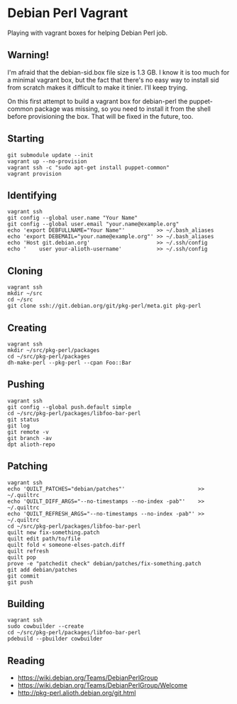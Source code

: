 Debian Perl Vagrant
===================

Playing with vagrant boxes for helping Debian Perl job.

Warning!
--------

I'm afraid that the debian-sid.box file size is 1.3 GB. I know it
is too much for a minimal vagrant box, but the fact that there's
no easy way to install sid from scratch makes it difficult to
make it tinier. I'll keep trying.

On this first attempt to build a vagrant box for debian-perl the
puppet-common package was missing, so you need to install it from
the shell before provisioning the box. That will be fixed in the
future, too.

Starting
--------

    git submodule update --init
    vagrant up --no-provision
    vagrant ssh -c "sudo apt-get install puppet-common"
    vagrant provision

Identifying
-----------

    vagrant ssh
    git config --global user.name "Your Name"
    git config --global user.email "your.name@example.org"
    echo 'export DEBFULLNAME="Your Name"'          >> ~/.bash_aliases
    echo 'export DEBEMAIL="your.name@example.org"' >> ~/.bash_aliases
    echo 'Host git.debian.org'                     >> ~/.ssh/config
    echo '    user your-alioth-username'           >> ~/.ssh/config

Cloning
-------

    vagrant ssh
    mkdir ~/src
    cd ~/src
    git clone ssh://git.debian.org/git/pkg-perl/meta.git pkg-perl

Creating
--------

    vagrant ssh
    mkdir ~/src/pkg-perl/packages
    cd ~/src/pkg-perl/packages
    dh-make-perl --pkg-perl --cpan Foo::Bar

Pushing
-------

    vagrant ssh
    git config --global push.default simple
    cd ~/src/pkg-perl/packages/libfoo-bar-perl
    git status
    git log
    git remote -v
    git branch -av
    dpt alioth-repo

Patching
--------

    vagrant ssh
    echo 'QUILT_PATCHES="debian/patches"'                       >> ~/.quiltrc
    echo 'QUILT_DIFF_ARGS="--no-timestamps --no-index -pab"'    >> ~/.quiltrc
    echo 'QUILT_REFRESH_ARGS="--no-timestamps --no-index -pab"' >> ~/.quiltrc
    cd ~/src/pkg-perl/packages/libfoo-bar-perl
    quilt new fix-something.patch
    quilt edit path/to/file
    quilt fold < someone-elses-patch.diff
    quilt refresh
    quilt pop
    prove -e "patchedit check" debian/patches/fix-something.patch
    git add debian/patches
    git commit
    git push

Building
--------

    vagrant ssh
    sudo cowbuilder --create
    cd ~/src/pkg-perl/packages/libfoo-bar-perl
    pdebuild --pbuilder cowbuilder

Reading
-------

* https://wiki.debian.org/Teams/DebianPerlGroup
* https://wiki.debian.org/Teams/DebianPerlGroup/Welcome
* http://pkg-perl.alioth.debian.org/git.html

